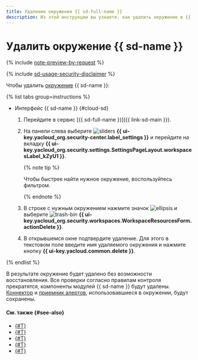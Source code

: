 ```yaml
---
title: Удаление окружения {{ sd-full-name }}
description: Из этой инструкции вы узнаете, как удалить окружение в {{ sd-full-name }}.
---
```


# Удалить окружение {{ sd-name }}

{% include [note-preview-by-request](../../../_includes/note-preview-by-request.md) %}

{% include [sd-usage-security-disclaimer](../../../_includes/security-deck/sd-usage-security-disclaimer.md) %}

Чтобы удалить [окружение](../../concepts/workspace.md) {{ sd-name }}:

{% list tabs group=instructions %}

- Интерфейс {{ sd-name }} {#cloud-sd}

  1. Перейдите в сервис [{{ sd-full-name }}]({{ link-sd-main }}).
  1. На панели слева выберите ![sliders](../../../_assets/console-icons/sliders.svg) **{{ ui-key.yacloud_org.security-center.label_settings }}** и перейдите на вкладку **{{ ui-key.yacloud_org.security.settings.SettingsPageLayout.workspacesLabel_kZyU1 }}**.

      {% note tip %}

      Чтобы быстрее найти нужное окружение, воспользуйтесь фильтром.

      {% endnote %}

  1. В строке с нужным окружением нажмите значок ![ellipsis](../../../_assets/console-icons/ellipsis.svg) и выберите ![trash-bin](../../../_assets/console-icons/trash-bin.svg) **{{ ui-key.yacloud_org.security.workspaces.WorkspaceResourcesForm.actionDelete }}**.
  1. В открывшемся окне подтвердите удаление. Для этого в текстовом поле введите имя удаляемого окружения и нажмите кнопку **{{ ui-key.yacloud.common.delete }}**.

{% endlist %}

В результате окружение будет удалено без возможности восстановления. Все проверки согласно правилам контроля прекратятся, компоненты модулей {{ sd-name }} будут удалены. [Коннектор](../../concepts/workspace.md#connectors) и [приемник алертов](../../concepts/workspace.md#alert-sinks), использовавшиеся в окружении, будут сохранены.

#### См. также {#see-also}

* [{#T}](../../concepts/workspace.md)
* [{#T}](./create.md)
* [{#T}](./view-dashboard.md)
* [{#T}](./update.md)
* [{#T}](./manage-access.md)